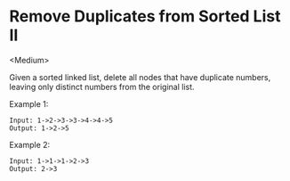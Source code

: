 # Remove Duplicates from Sorted List II

\<Medium>

Given a sorted linked list, delete all nodes that have duplicate numbers,
leaving only distinct numbers from the original list.

Example 1:

```
Input: 1->2->3->3->4->4->5
Output: 1->2->5
```

Example 2:

```
Input: 1->1->1->2->3
Output: 2->3
```
